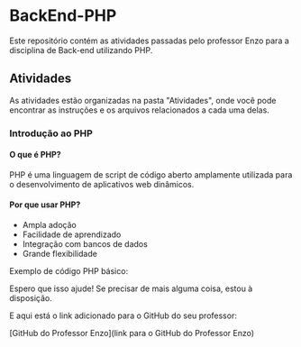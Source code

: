# BackEnd-PHP

Este repositório contém as atividades passadas pelo professor Enzo para a disciplina de Back-end utilizando PHP.

## Atividades
As atividades estão organizadas na pasta "Atividades", onde você pode encontrar as instruções e os arquivos relacionados a cada uma delas.

### Introdução ao PHP

#### O que é PHP?
PHP é uma linguagem de script de código aberto amplamente utilizada para o desenvolvimento de aplicativos web dinâmicos.

#### Por que usar PHP?

- Ampla adoção
- Facilidade de aprendizado
- Integração com bancos de dados
- Grande flexibilidade

Exemplo de código PHP básico:

Espero que isso ajude! Se precisar de mais alguma coisa, estou à disposição.

E aqui está o link adicionado para o GitHub do seu professor:

[GitHub do Professor Enzo](link para o GitHub do Professor Enzo)
